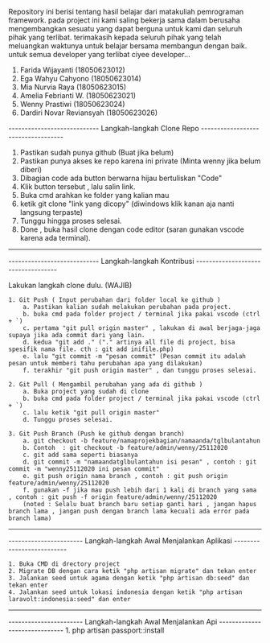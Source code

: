Repository ini berisi tentang hasil belajar dari matakuliah pemrograman framework. 
pada project ini kami saling bekerja sama dalam berusaha mengembangkan sesuatu yang dapat berguna untuk kami dan seluruh pihak yang terlibat.
terimakasih kepada seluruh pihak yang telah meluangkan waktunya untuk belajar bersama membangun dengan baik. 
untuk semua developer yang terlibat ciyee developer... 

1. Farida Wijayanti (18050623012)
2. Ega Wahyu Cahyono (18050623014)
3. Mia Nurvia Raya (18050623015)
4. Amelia Febrianti W. (18050623021)
5. Wenny Prastiwi (18050623024)
6. Dardiri Novar Reviansyah (18050623026)


---------------------------- Langkah-langkah Clone Repo -----------------------------------

1. Pastikan sudah punya github (Buat jika belum)
2. Pastikan punya akses ke repo karena ini private (Minta wenny jika belum diberi)
3. Dibagian code ada button berwarna hijau bertuliskan "Code"
4. Klik button tersebut , lalu salin link.
5. Buka cmd arahkan ke folder yang kalian mau
6. ketik git clone "link yang dicopy" (diwindows klik kanan aja nanti langsung terpaste)
7. Tunggu hingga proses selesai.
8. Done , buka hasil clone dengan code editor (saran gunakan vscode karena ada terminal).

-------------------------------------------------------------------------------------------



---------------------------- Langkah-langkah Kontribusi -----------------------------------

Lakukan langkah clone dulu. (WAJIB)

	1. Git Push ( Input perubahan dari folder local ke github )
		a. Pastikan kalian sudah melakukan perubahan pada project.
		b. buka cmd pada folder project / terminal jika pakai vscode (ctrl + `)
		c. pertama "git pull origin master" , lakukan di awal berjaga-jaga supaya jika ada commit dari yang lain.
		d. kedua "git add ." ("." artinya all file di project, bisa spesifik nama file. cth : git add inifile.php)
		e. lalu "git commit -m "pesan commit" (Pesan commit itu adalah pesan untuk memberi tahu perubahan apa yang dilakukan)
		f. terakhir "git push origin master" , dan tunggu proses selesai.

	2. Git Pull ( Mengambil perubahan yang ada di github ) 
		a. Buka project yang sudah di clone
		b. buka cmd pada folder project / terminal jika pakai vscode (ctrl + `)
		c. lalu ketik "git pull origin master"
		d. Tunggu proses selesai.
        
    3. Git Push Branch (Push ke github dengan branch)
        a. git checkout -b feature/namaprojekbagian/namaanda/tglbulantahun
        b. Contoh  : git checkout -b feature/admin/wenny/25112020
        c. git add sama seperti biasanya
        d. git commit -m "namaandatglbulantahun isi pesan" , contoh : git commit -m "wenny25112020 ini pesan commit"
        e. git push origin nama branch , contoh : git push origin feature/admin/wenny/25112020
        f. gunakan -f jika mau push lebih dari 1 kali di branch yang sama , contoh : git push -f origin feature/admin/wenny/25112020
        (noted : Selalu buat branch baru setiap ganti hari , jangan hapus branch lama , jangan push dengan branch lama kecuali ada error pada branch lama) 

-------------------------------------------------------------------------------------------





----------------------- Langkah-langkah Awal Menjalankan Aplikasi --------------------------

	1. Buka CMD di drectory project
	2. Migrate DB dengan cara ketik "php artisan migrate" dan tekan enter
	3. Jalankan seed untuk agama dengan ketik "php artisan db:seed" dan tekan enter
	4. Jalankan seed untuk lokasi indonesia dengan ketik "php artisan laravolt:indonesia:seed" dan enter

-------------------------------------------------------------------------------------------





----------------------- Langkah-langkah Awal Menjalankan Api  ------------------------------
	1. php artisan passport::install